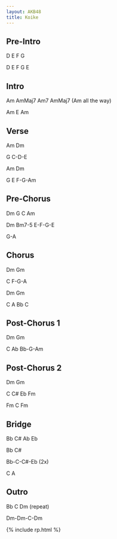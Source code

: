 ```yaml
---
layout: AKB48
title: Koike
---
```

## Pre-Intro 
D E F G 

D E F G E 

## Intro 
Am AmMaj7 Am7 AmMaj7 (Am all the way) 

Am E Am 

## Verse 
Am Dm 

G C-D-E 

Am Dm 

G E F-G-Am 

## Pre-Chorus 
Dm G C Am 

Dm Bm7-5 E-F-G-E 

G-A 

## Chorus 
Dm Gm 

C F-G-A 

Dm Gm 

C A Bb C 

## Post-Chorus 1 
Dm Gm 

C Ab Bb-G-Am 

## Post-Chorus 2 
Dm Gm 

C C# Eb Fm 

Fm C Fm 

## Bridge 
Bb C# Ab Eb 

Bb C# 

Bb-C-C#-Eb (2x) 

C A 

## Outro 
Bb C Dm (repeat) 

Dm-Dm-C-Dm 

{% include rp.html %}
